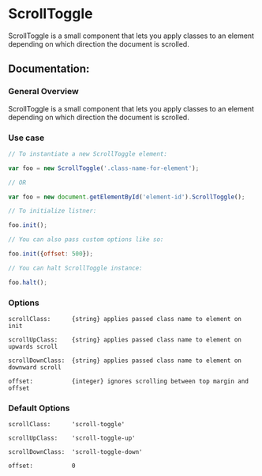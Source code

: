 # ScrollToggle
ScrollToggle is a small component that lets you apply classes to an element depending on which direction the document is scrolled.
## Documentation:

### General Overview

ScrollToggle is a small component that lets you apply classes to an element depending on which direction the document is scrolled.

### Use case
```javascript
// To instantiate a new ScrollToggle element:

var foo = new ScrollToggle('.class-name-for-element');

// OR

var foo = new document.getElementById('element-id').ScrollToggle();

// To initialize listner:

foo.init();

// You can also pass custom options like so:

foo.init({offset: 500});

// You can halt ScrollToggle instance:

foo.halt();
```
### Options

	scrollClass:      {string} applies passed class name to element on init

	scrollUpClass:    {string} applies passed class name to element on upwards scroll

	scrollDownClass:  {string} applies passed class name to element on downward scroll

	offset:           {integer} ignores scrolling between top margin and offset

### Default Options

	scrollClass:      'scroll-toggle'

	scrollUpClass:    'scroll-toggle-up'

	scrollDownClass:  'scroll-toggle-down'

	offset:           0
